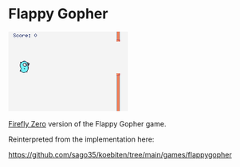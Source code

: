 # Flappy Gopher

![Screenshot of Flappy Gopher game](./images/1.png)

[Firefly Zero](https://fireflyzero.com/) version of the Flappy Gopher game.

Reinterpreted from the implementation here:

https://github.com/sago35/koebiten/tree/main/games/flappygopher


